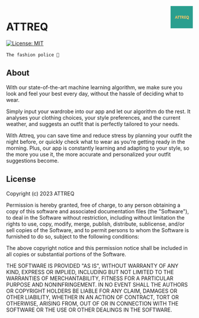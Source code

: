<a href="https://attreq.web.app">
    <img src="./Content/Logo-concept-1.jpeg" alt="ATTREQ logo" title="ATTREQ" align="right" height="60" />
</a>

# ATTREQ
[![License: MIT](https://img.shields.io/badge/License-MIT-yellow.svg)](https://opensource.org/licenses/MIT)

``` 
The fashion police 🚨
```

## About

With our state-of-the-art machine learning algorithm, we make sure you look and feel your best every day, without the hassle of deciding what to wear.

Simply input your wardrobe into our app and let our algorithm do the rest. It analyses your clothing choices, your style preferences, and the current weather, and suggests an outfit that is perfectly tailored to your needs.

With Attreq, you can save time and reduce stress by planning your outfit the night before, or quickly check what to wear as you’re getting ready in the morning. Plus, our app is constantly learning and adapting to your style, so the more you use it, the more accurate and personalized your outfit suggestions become.

## License

Copyright (c) 2023 ATTREQ

Permission is hereby granted, free of charge, to any person obtaining a copy
of this software and associated documentation files (the "Software"), to deal
in the Software without restriction, including without limitation the rights
to use, copy, modify, merge, publish, distribute, sublicense, and/or sell
copies of the Software, and to permit persons to whom the Software is
furnished to do so, subject to the following conditions:

The above copyright notice and this permission notice shall be included in all
copies or substantial portions of the Software.

THE SOFTWARE IS PROVIDED "AS IS", WITHOUT WARRANTY OF ANY KIND, EXPRESS OR
IMPLIED, INCLUDING BUT NOT LIMITED TO THE WARRANTIES OF MERCHANTABILITY,
FITNESS FOR A PARTICULAR PURPOSE AND NONINFRINGEMENT. IN NO EVENT SHALL THE
AUTHORS OR COPYRIGHT HOLDERS BE LIABLE FOR ANY CLAIM, DAMAGES OR OTHER
LIABILITY, WHETHER IN AN ACTION OF CONTRACT, TORT OR OTHERWISE, ARISING FROM,
OUT OF OR IN CONNECTION WITH THE SOFTWARE OR THE USE OR OTHER DEALINGS IN THE
SOFTWARE.